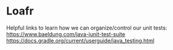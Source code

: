 # Loafr

Helpful links to learn how we can organize/control our unit tests: 
https://www.baeldung.com/java-junit-test-suite
https://docs.gradle.org/current/userguide/java_testing.html
